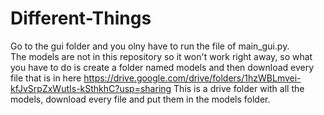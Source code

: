 # Different-Things
Go to the gui folder and you olny have to run the file of main_gui.py.  
The models are not in this repository so it won't work right away, so what you have to do is create a folder named models and then download every file that is in here https://drive.google.com/drive/folders/1hzWBLmvei-kfJvSrpZxWutIs-kSthkhC?usp=sharing This is a drive folder with all the models, download every file and put them in the models folder.
